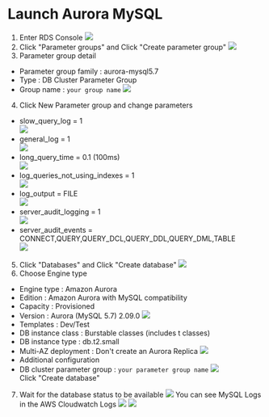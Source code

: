 # Launch Aurora MySQL
1. Enter RDS Console
![](../images/2.2.jpg)
2. Click "Parameter groups" and Click "Create parameter group"
![](../images/2.3.jpg)
3. Parameter group detail
* Parameter group family : aurora-mysql5.7
* Type : DB Cluster Parameter Group
* Group name : `your group name`
![](../images/2.4.jpg)
4. Click New Parameter group and change parameters
* slow_query_log = 1  
![](../images/2.5.jpg)
* general_log = 1  
![](../images/2.6.jpg)
* long_query_time = 0.1 (100ms)  
![](../images/2.7.jpg)
* log_queries_not_using_indexes = 1  
![](../images/2.8.jpg)
* log_output = FILE  
![](../images/2.9.jpg)
* server_audit_logging = 1  
![](../images/2.10.jpg)
* server_audit_events = CONNECT,QUERY,QUERY_DCL,QUERY_DDL,QUERY_DML,TABLE  
![](../images/2.11.jpg)
5. Click "Databases" and Click "Create database"
![](../images/2.12.jpg)
6. Choose Engine type
* Engine type : Amazon Aurora
* Edition : Amazon Aurora with MySQL compatibility
* Capacity : Provisioned
* Version : Aurora (MySQL 5.7) 2.09.0
![](../images/2.13.jpg)
* Templates : Dev/Test
* DB instance class : Burstable classes (includes t classes)
* DB instance type : db.t2.small
* Multi-AZ deployment : Don't create an Aurora Replica
![](../images/2.15.jpg)  
* Additional configuration
* DB cluster parameter group : `your parameter group name`
![](../images/2.16.jpg)  
Click "Create database"
7. Wait for the database status to be available
![](../images/2.17.jpg)
You can see MySQL Logs in the AWS Cloudwatch Logs
![](../images/2.18.jpg)
![](../images/2.19.jpg)
